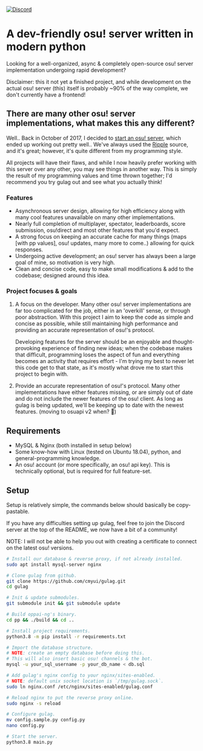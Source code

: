 [![Discord](https://discordapp.com/api/guilds/748687781605408908/widget.png?style=shield)](https://discord.gg/ShEQgUx)

# A dev-friendly osu! server written in modern python

Looking for a well-organized, async & completely open-source osu! server implementation undergoing rapid development?

Disclaimer: this it not yet a finished project, and while development on the actual osu! server (this) itself is probably ~90% of the way complete, we don't currently have a frontend!

## There are many other osu! server implementations, what makes this any different?

Well.. Back in October of 2017, I decided to [start an osu! server](https://akatsuki.pw), which ended up working out pretty well..
We've always used the [Ripple](https://github.com/osuripple) source, and it's great; however, it's quite different from my programming style.

All projects will have their flaws, and while I now heavily prefer working with this server over any other, you may see things in another way.
This is simply the result of my programming values and time thrown together; I'd recommend you try gulag out and see what you actually think!

### Features

- Asynchronous server design, allowing for high efficiency along with many cool features unavailable on many other implementations.
- Nearly full completion of multiplayer, spectator, leaderboards, score submission, osu!direct and most other features that you'd expect.
- A strong focus on keeping an accurate cache for many things (maps [with pp values], osu! updates, many more to come..) allowing for quick responses.
- Undergoing active development; an osu! server has always been a large goal of mine, so motivation is very high.
- Clean and concise code, easy to make small modifications & add to the codebase; designed around this idea.

### Project focuses & goals

1. A focus on the developer. Many other osu! server implementations are far too complicated for the job, either in an
   'overkill' sense, or through poor abstraction. With this project I aim to keep the code as simple and concise as
   possible, while still maintaining high performance and providing an accurate representation of osu!'s protocol.

   Developing features for the server should be an enjoyable and thought-provoking experience of finding new ideas;
   when the codebase makes that difficult, programming loses the aspect of fun and everything becomes an activity
   that requires effort - I'm trying my best to never let this code get to that state, as it's mostly what drove me to
   start this project to begin with.

2. Provide an accurate representation of osu!'s protocol. Many other implementations have either features missing, or
   are simply out of date and do not include the newer features of the osu! client. As long as gulag is being updated,
   we'll be keeping up to date with the newest features. (moving to osuapi v2 when? :eyes:)

## Requirements

- MySQL & Nginx (both installed in setup below)
- Some know-how with Linux (tested on Ubuntu 18.04), python, and general-programming knowledge.
- An osu! account (or more specifically, an osu! api key). This is technically optional, but is required for full feature-set.

## Setup

Setup is relatively simple, the commands below should basically be copy-pastable.

If you have any difficulties setting up gulag, feel free to join the Discord server at the top of the README, we now have a bit of a community!

NOTE: I will not be able to help you out with creating a certificate to connect on the latest osu! versions.

```sh
# Install our database & reverse proxy, if not already installed.
sudo apt install mysql-server nginx

# Clone gulag from github.
git clone https://github.com/cmyui/gulag.git
cd gulag

# Init & update submodules.
git submodule init && git submodule update

# Build oppai-ng's binary.
cd pp && ./build && cd ..

# Install project requirements.
python3.8 -m pip install -r requirements.txt

# Import the database structure.
# NOTE: create an empty database before doing this.
# This will also insert basic osu! channels & the bot.
mysql -u your_sql_username -p your_db_name < db.sql

# Add gulag's nginx config to your nginx/sites-enabled.
# NOTE: default unix socket location is `/tmp/gulag.sock`.
sudo ln nginx.conf /etc/nginx/sites-enabled/gulag.conf

# Reload nginx to put the reverse proxy online.
sudo nginx -s reload

# Configure gulag.
mv config.sample.py config.py
nano config.py

# Start the server.
python3.8 main.py
```
